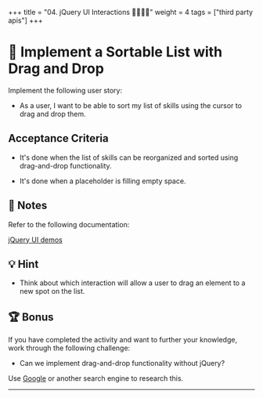 +++
title = "04. jQuery UI Interactions 👩‍🎓👨‍🎓"
weight = 4
tags = ["third party apis"] 
+++

# 📖 Implement a Sortable List with Drag and Drop

Implement the following user story:

* As a user, I want to be able to sort my list of skills using the cursor to drag and drop them.

## Acceptance Criteria

* It's done when the list of skills can be reorganized and sorted using drag-and-drop functionality.

* It's done when a placeholder is filling empty space.

## 📝 Notes

Refer to the following documentation:

[jQuery UI demos](https://jqueryui.com/demos/)

## 💡 Hint

* Think about which interaction will allow a user to drag an element to a new spot on the list.

## 🏆 Bonus

If you have completed the activity and want to further your knowledge, work through the following challenge:

* Can we implement drag-and-drop functionality without jQuery?

Use [Google](https://www.google.com) or another search engine to research this.

---